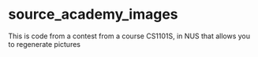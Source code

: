 # source_academy_images
This is code from a contest from a course CS1101S, in NUS that allows you to regenerate pictures 
